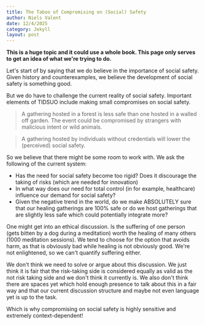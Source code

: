 ```yaml
---
title: The Taboo of Compromising on (Social) Safety
author: Niels Valent
date: 12/4/2025
category: Jekyll
layout: post
---
```


**This is a huge topic and it could use a whole book. This page only serves to
get an idea of what we're trying to do.**

Let's start of by saying that we do believe in the importance of social safety. 
Given history and counterexamples, we believe the development of social safety
is something good.

But we do have to challenge the current reality of social safety. Important
elements of TIDSUO include making
small compromises on social safety.

> A gathering hosted in a forest is less safe than one hosted in a walled off
garden. The event could be compromised by
strangers with malicious intent or wild animals.

> A gathering hosted by individuals without credentials will lower the
(perceived) social safety.

So we believe that there might be some room to work with. We ask the following
of the current system:

- Has the need for social safety become too rigid? Does it discourage the taking
of risks (which are needed for innovation)
- In what way does our need for total control (in for example, healthcare)
influence our demand for social safety? 
- Given the negative trend in the world, do we make ABSOLUTELY sure that our
healing gatherings are 100% safe or do we host gatherings that are
slightly less safe which could potentially integrate more?

One might get into an ethical discussion. Is the suffering of one person (gets
bitten by a dog during a meditation) worth the healing of many others 
(1000 meditation sessions). We tend to choose for the option that avoids harm,
as that is obviously bad while healing is not obviously good. 
We're not enlightened, so we can't quantify suffering either.

We don't think we need to solve or argue about this discussion. We just think it
is fair that the risk-taking side is considered equally as valid as the not risk
taking side
and we don't think it currently is. We also don't think there are spaces yet
which hold enough presence to talk about this in a fair way
and that our current discussion structure and maybe not even language yet is up
to the task.

Which is why compromising on social safety is highly sensitive and extremely
context-dependent!

